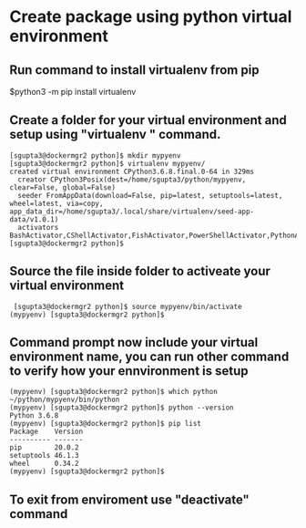 # Create package using python virtual environment
## Run command to install virtualenv from pip
$python3 -m pip install virtualenv
## Create a folder for your virtual environment and setup using "virtualenv <folder>" command.
```
[sgupta3@dockermgr2 python]$ mkdir mypyenv
[sgupta3@dockermgr2 python]$ virtualenv mypyenv/
created virtual environment CPython3.6.8.final.0-64 in 329ms
  creator CPython3Posix(dest=/home/sgupta3/python/mypyenv, clear=False, global=False)
  seeder FromAppData(download=False, pip=latest, setuptools=latest, wheel=latest, via=copy, app_data_dir=/home/sgupta3/.local/share/virtualenv/seed-app-data/v1.0.1)
  activators BashActivator,CShellActivator,FishActivator,PowerShellActivator,PythonActivator,XonshActivator
[sgupta3@dockermgr2 python]$
  ```
 ## Source the file inside folder to activeate your virtual environment
```
 [sgupta3@dockermgr2 python]$ source mypyenv/bin/activate
(mypyenv) [sgupta3@dockermgr2 python]$
 ```
 ## Command prompt now include your virtual environment name, you can run other command to verify how your ennvironment is setup
```
(mypyenv) [sgupta3@dockermgr2 python]$ which python
~/python/mypyenv/bin/python
(mypyenv) [sgupta3@dockermgr2 python]$ python --version
Python 3.6.8
(mypyenv) [sgupta3@dockermgr2 python]$ pip list
Package    Version
---------- -------
pip        20.0.2
setuptools 46.1.3
wheel      0.34.2
(mypyenv) [sgupta3@dockermgr2 python]$
 ```
## To exit from enviroment use "deactivate" command

